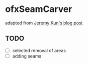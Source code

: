 # ofxSeamCarver

adapted from [Jeremy Kun's blog post](http://jeremykun.com/2013/03/04/seam-carving-for-content-aware-image-scaling/)

## TODO
- [ ] selected removal of areas
- [ ] adding seams
